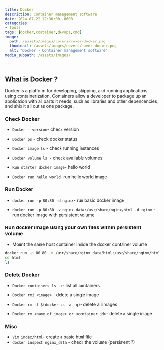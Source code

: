 ```yaml
---
title: Docker
description: Container management software
date: 2024-07-22 12:30:00 -0600
categories:
- Tools
tags: [docker,container,devops,cmd]
image:
  path: /assets/images/covers/cover-docker.png
  thumbnail: /assets/images/covers/cover-docker.png
  alt: "Docker - Container management software"
media_subpath: /assets/images/

---
```


## **What is Docker ?**

Docker is a platform for developing, shipping, and running applications using containerization. Containers allow a developer to package up an application with all parts it needs, such as libraries and other dependencies, and ship it all out as one package.

### Check Docker

- `Docker --version`- check version

- `Docker ps` - check docker status

- `Docker image ls` - check running instances

- `Docker volume ls -` check available volumes

- `Run starter docker image`- hello world

- `Docker run hello world`- run hello world image

### Run Docker

- `docker run -p 80:80 -d nginx`- run basic docker image

- `docker run -p 80:80 -v nginx_data:/usr/share/nginx/html -d nginx` - run docker image with persistent volume

### Run docker image using your own files within persistent volume

- Mount the same host container inside the docker container volume

```bash
docker run -p 80:80 -v /usr/share/nginx_data/html:/usr/share/nginx/html -d nginx
cd html
ls
 ```

### Delete Docker

- `Docker containers ls -a`- list all containers

- `Docker rmi <image>` - delete a single image

- `Docker rm -f $(docker ps -a -q)`- delete all images

- `Docker rm <name of image> or <container id>`- delete a single image

### Misc

- `Vim index/html`- create a basic html file
- `docker inspect nginx_data` - check the volume (persistent ?)
